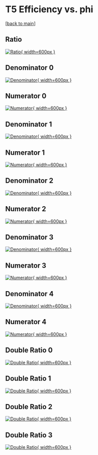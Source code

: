 # T5 Efficiency vs. phi

[[back to main](./)]



## Ratio

[![Ratio](../mtv/var/T5_base_13_0_eff_phi.png){ width=600px }](../mtv/var/T5_base_13_0_eff_phi.pdf)

## Denominator 0

[![Denominator](../mtv/den/T5_base_13_0_eff_phi_den0.png){ width=600px }](../mtv/den/T5_base_13_0_eff_phi_den0.pdf)

## Numerator 0

[![Numerator](../mtv/num/T5_base_13_0_eff_phi_num0.png){ width=600px }](../mtv/num/T5_base_13_0_eff_phi_num0.pdf)

## Denominator 1

[![Denominator](../mtv/den/T5_base_13_0_eff_phi_den1.png){ width=600px }](../mtv/den/T5_base_13_0_eff_phi_den1.pdf)

## Numerator 1

[![Numerator](../mtv/num/T5_base_13_0_eff_phi_num1.png){ width=600px }](../mtv/num/T5_base_13_0_eff_phi_num1.pdf)

## Denominator 2

[![Denominator](../mtv/den/T5_base_13_0_eff_phi_den2.png){ width=600px }](../mtv/den/T5_base_13_0_eff_phi_den2.pdf)

## Numerator 2

[![Numerator](../mtv/num/T5_base_13_0_eff_phi_num2.png){ width=600px }](../mtv/num/T5_base_13_0_eff_phi_num2.pdf)

## Denominator 3

[![Denominator](../mtv/den/T5_base_13_0_eff_phi_den3.png){ width=600px }](../mtv/den/T5_base_13_0_eff_phi_den3.pdf)

## Numerator 3

[![Numerator](../mtv/num/T5_base_13_0_eff_phi_num3.png){ width=600px }](../mtv/num/T5_base_13_0_eff_phi_num3.pdf)

## Denominator 4

[![Denominator](../mtv/den/T5_base_13_0_eff_phi_den4.png){ width=600px }](../mtv/den/T5_base_13_0_eff_phi_den4.pdf)

## Numerator 4

[![Numerator](../mtv/num/T5_base_13_0_eff_phi_num4.png){ width=600px }](../mtv/num/T5_base_13_0_eff_phi_num4.pdf)

## Double Ratio 0

[![Double Ratio](../mtv/ratio/T5_base_13_0_eff_phi_ratio0.png){ width=600px }](../mtv/ratio/T5_base_13_0_eff_phi_ratio0.pdf)

## Double Ratio 1

[![Double Ratio](../mtv/ratio/T5_base_13_0_eff_phi_ratio1.png){ width=600px }](../mtv/ratio/T5_base_13_0_eff_phi_ratio1.pdf)

## Double Ratio 2

[![Double Ratio](../mtv/ratio/T5_base_13_0_eff_phi_ratio2.png){ width=600px }](../mtv/ratio/T5_base_13_0_eff_phi_ratio2.pdf)

## Double Ratio 3

[![Double Ratio](../mtv/ratio/T5_base_13_0_eff_phi_ratio3.png){ width=600px }](../mtv/ratio/T5_base_13_0_eff_phi_ratio3.pdf)

